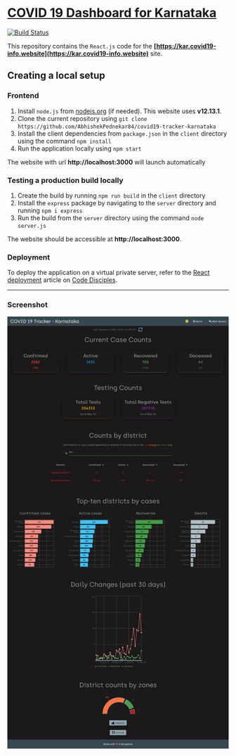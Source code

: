 # [COVID 19 Dashboard for Karnataka](https://kar.covid19-info.website)

[![Build Status](https://travis-ci.org/AbhishekPednekar84/covid19-tracker-karnataka.svg?branch=master)](https://travis-ci.org/AbhishekPednekar84/covid19-tracker-karnataka)

This repository contains the `React.js` code for the **[https://kar.covid19-info.website](https://kar.covid19-info.website)** site.

## Creating a local setup
### Frontend
1. Install `node.js` from [nodejs.org](https://nodejs.org/en/) (if needed). This website uses **v12.13.1**.
2. Clone the current repository using `git clone https://github.com/AbhishekPednekar84/covid19-tracker-karnataka`
3. Install the client dependencies from `package.json` in the `client` directory using the command `npm install`
4. Run the application locally using `npm start`

The website with url **http://localhost:3000** will launch automatically

### Testing a production build locally
1. Create the build by running `npm run build` in the `client` directory
2. Install the `express` package by navigating to the `server` directory and running `npm i express`
2. Run the build from the `server` directory using the command  `node server.js`

The website should be accessible at **http://localhost:3000**.

### Deployment
To deploy the application on a virtual private server, refer to the [React deployment](https://www.codedisciples.in/react-deployment.html) article on [Code Disciples](https://codedisciples.in).

---

### Screenshot
<p align="center"><img src="https://github.com/AbhishekPednekar84/covid19-tracker-karnataka/blob/master/client/src/assets/screenshot.jpg" alt="Home"></p>
